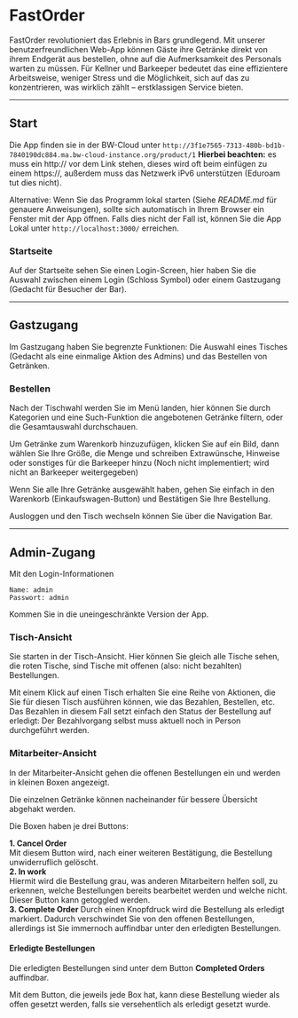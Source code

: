 
# FastOrder

FastOrder revolutioniert das Erlebnis in Bars grundlegend. Mit unserer benutzerfreundlichen Web-App können Gäste ihre Getränke direkt von ihrem Endgerät aus bestellen, ohne auf die Aufmerksamkeit des Personals warten zu müssen. Für Kellner und Barkeeper bedeutet das eine effizientere Arbeitsweise, weniger Stress und die Möglichkeit, sich auf das zu konzentrieren, was wirklich zählt – erstklassigen Service bieten.

---

## Start

Die App finden sie in der BW-Cloud unter ```http://3f1e7565-7313-480b-bd1b-7840190dc884.ma.bw-cloud-instance.org/product/1``` **Hierbei beachten:** es muss ein http:// vor dem Link stehen, dieses wird oft beim einfügen zu einem https://, außerdem muss das Netzwerk iPv6 unterstützen (Eduroam tut dies nicht).  

Alternative: Wenn Sie das Programm lokal starten (Siehe _README.md_ für genauere Anweisungen), sollte sich automatisch in Ihrem Browser ein Fenster mit der App öffnen. Falls dies nicht der Fall ist, können Sie die App Lokal unter ```http://localhost:3000/``` erreichen.

### Startseite

Auf der Startseite sehen Sie einen Login-Screen, hier haben Sie die Auswahl zwischen einem Login (Schloss Symbol) oder einem Gastzugang (Gedacht für Besucher der Bar).

--- 

## Gastzugang

Im Gastzugang haben Sie begrenzte Funktionen: Die Auswahl eines Tisches (Gedacht als eine einmalige Aktion des Admins) und das Bestellen von Getränken.

### Bestellen

Nach der Tischwahl werden Sie im Menü landen, hier können Sie durch Kategorien und eine Such-Funktion die angebotenen Getränke filtern, oder die Gesamtauswahl durchschauen.

Um Getränke zum Warenkorb hinzuzufügen, klicken Sie auf ein Bild, dann wählen Sie Ihre Größe, die Menge und schreiben 
Extrawünsche, Hinweise oder sonstiges für die Barkeeper hinzu (Noch nicht implementiert; wird nicht an Barkeeper 
weitergegeben)

Wenn Sie alle Ihre Getränke ausgewählt haben, gehen Sie einfach in den Warenkorb (Einkaufswagen-Button) und Bestätigen Sie Ihre Bestellung.

Ausloggen und den Tisch wechseln können Sie über die Navigation Bar.

---

## Admin-Zugang

Mit den Login-Informationen 
```text
Name: admin
Passwort: admin 
```
Kommen Sie in die uneingeschränkte Version der App.

### Tisch-Ansicht

Sie starten in der Tisch-Ansicht. Hier können Sie gleich alle Tische sehen, die roten Tische, sind Tische mit offenen (also: nicht bezahlten) Bestellungen.

Mit einem Klick auf einen Tisch erhalten Sie eine Reihe von Aktionen, die Sie für diesen Tisch ausführen können, wie das Bezahlen, Bestellen, etc.  
Das Bezahlen in diesem Fall setzt einfach den Status der Bestellung auf erledigt: Der Bezahlvorgang selbst muss 
aktuell noch in Person durchgeführt werden.

### Mitarbeiter-Ansicht

In der Mitarbeiter-Ansicht gehen die offenen Bestellungen ein und werden in kleinen Boxen angezeigt.

Die einzelnen Getränke können nacheinander für bessere Übersicht abgehakt werden.

Die Boxen haben je drei Buttons:

**1. Cancel Order**  
Mit diesem Button wird, nach einer weiteren Bestätigung, die Bestellung unwiderruflich gelöscht.  
**2. In work**  
Hiermit wird die Bestellung grau, was anderen Mitarbeitern helfen soll, zu erkennen, welche Bestellungen bereits bearbeitet werden und welche nicht. Dieser Button kann getoggled werden.  
**3. Complete Order**
Durch einen Knopfdruck wird die Bestellung als erledigt markiert. Dadurch verschwindet Sie von den offenen Bestellungen, allerdings ist Sie immernoch auffindbar unter den erledigten Bestellungen.

#### Erledigte Bestellungen

Die erledigten Bestellungen sind unter dem Button **Completed Orders** auffindbar.

Mit dem Button, die jeweils jede Box hat, kann diese Bestellung wieder als offen gesetzt werden, falls sie versehentlich als erledigt gesetzt wurde.

